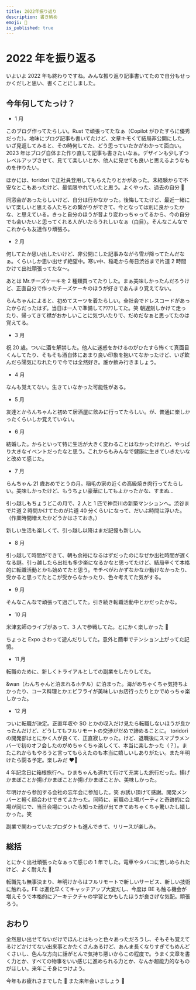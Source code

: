 ```yaml
---
title: 2022年振り返り
description: 書き納め
emoji: 🐯
is_published: true
---
```


# 2022 年を振り返る

いよいよ 2022 年も終わりですね。みんな振り返り記事書いてたので自分もせっかくだしと思い、書くことにしました。

## 今年何してたっけ？

- 1 月

このブログ作ってたらしい。Rust で頑張ってたなぁ（Copilot がひたすらに優秀だった）。地味にブログ記事も書いてたけど、文章キモくて結局非公開にした。いざ見返してみると、その時何してた、どう思っていたかがわかって面白い。2023 年はブログ自体また作り直して記事も書きたいなぁ。デザインも少しずつレベルアップさせて、見てて楽しいとか、他人に見せても良いと思えるようなものを作りたい。

ほかには、toridori で正社員登用してもらえたりとかがあった。未経験からで不安なとこもあったけど、最低限やれていたと思う。よくやった、過去の自分 👏

同窓会があったらしいけど、自分は行かなかった。後悔してたけど、最近一緒にいて楽しいと思える人たちとの繋がりができて、今となっては別に良かったかな、と思えている。きっと自分のほうが昔より変わっちゃってるから、今の自分でも会いたいと思ってくれる人がいたらうれしいなぁ（白目）。そんなこんなでこれからも友達作り頑張ろ。

- 2 月

何してたか思い出したいけど、非公開にした記事みながら雪が降ってたんだなぁ。くらいしか思い出せず絶望中。寒い中、稲毛から毎日渋谷まで片道 2 時間かけて出社頑張ってたな〜。

あとは Mr.チーズケーキを 2 種類買ってたりした。まぁ美味しかったんだろうけど、正直自分で作ったチーズケーキのほうが好きであんまり覚えてない。

らんちゃんによると、初めてスーツを着たらしい。全社会でドレスコードがあったからだったはず。当日は一人で準備してｱﾜｱﾜしてた。笑 朝遅刻しかけて走ったり、帰ってきて襟がおかしいことに気づいたりで、だめだなぁと思ってたのは覚えてる。

- 3 月

祝 20 歳。ついに酒を解禁した。他人に迷惑をかけるのがひたすら怖くて真面目くんしてたり、そもそも酒自体にあまり良い印象を抱いてなかったけど、いざ飲んだら陽気になれたりで今では全然好き。誰か飲み行きましょう。

- 4 月

なんも覚えてない。生きていなかった可能性がある。

- 5 月

友達とからんちゃんと初めて居酒屋に飲みに行ってたらしい。が、普通に楽しかったくらいしか覚えていない。

- 6 月

結婚した。からといって特に生活が大きく変わることはなかったけれど、やっぱり大きなイベントだったなと思う。これからもみんなで健康に生きていきたいなと改めて感じた。

- 7 月

らんちゃん 21 歳おめでとうの月。稲毛の家の近くの高級焼き肉行ってたらしい。美味しかったけど、もうちょい豪華にしてもよかったかな、すまぬ...

引っ越しもちょうどこの月で、2 人と 1 匹で神奈川の新築マンションへ。渋谷まで片道 2 時間かけてたのが片道 40 分くらいになって、だいぶ時間は浮いた。（作業時間増えたかどうかはさておき。）

新しい生活も楽しくて、引っ越し以降はまだ記憶も新しい。

- 8 月

引っ越して時間ができて、朝も余裕になるはずだったのになぜか出社時間が遅くなる謎。引っ越したら出社も多少楽になるかなと思ってたけど、結局辛くて本格的に転職活動とかも始めてたと思う。モチベがわかずなかなか動けなかったり、受かると思ってたとこが受からなかったり、色々考えてた気がする。

- 9 月

そんなこんなで頑張って過ごしてた。引き続き転職活動中とかだったかな。

- 10 月

米津玄師のライブがあって、3 人で参戦してた。とにかく楽しかった 🤟

ちょっと Expo さわって遊んだりしてた。意外と簡単でテンション上がってた記憶。

- 11 月

転職のために、新しくトライアルとしての副業をしたりしてた。

&wan（わんちゃんと泊まれるホテル）に泊まった。海がめちゃくちゃ気持ちよかったり、コース料理とかエビフライが美味しいお店行ったりとかでめっちゃ楽しかった。

- 12 月

ついに転職が決定。正直年収や SO とかの収入だけ見たら転職しないほうが良かったんだけど、どうしてもフルリモートの交渉がだめで諦めることに。
toridori の開発部はとにかく人が良くて、正直寂しかった。けど、退職後にスマブラメンバーで初のオフ会したのがめちゃくちゃ楽しくて、本当に楽しかった（？）。またこれからもやろうと言ってもらえたのも本当に嬉しいしありがたい。また年明けたら闘る予定。楽しみだ ❤️‍🔥

4 年記念日に箱根旅行へ。ひまちゃんも連れて行けて充実した旅行だった。揚げかまぼことか揚げかまぼことか揚げかまぼことか、美味しかった。

年明けから参加する会社の忘年会に参加した。笑 お誘い頂けて感謝。開発メンバーと軽く顔合わせできてよかった。同時に、前職の上場パーティと奇跡的に会場が同じで、当日会場についたら知った顔が出てきてめちゃくちゃ驚いたし嬉しかった。笑

副業で関わっていたプロダクトも進んできて、リリースが楽しみ。

## 総括

とにかく出社頑張ったなぁって感じの 1 年でした。電車やタバコに苦しめられたけど、よく耐えた 👏

転職先も無事決まり、年明けからはフルリモートで新しいサービス、新しい技術に触れる。FE は進化早くてキャッチアップ大変だし、今度は BE も触る機会が増えそうで本格的にアーキテクチャの学習とかもしたほうが良さげな気配。頑張ろう。

## おわり

全然思い出せてないだけでほんとはもっと色々あっただろうし、そもそも覚えてるけどかけてない出来事とかたくさんあるけど、あんま長くなりすぎてもめんどくさいし、色んな方向に話がとんで気持ち悪いからこの程度で。うまく文章を書く力とか、すべての物事をいい感じに進められる力とか、なんか超能力的なものがほしい。来年こそ身につけよう。

今年もお疲れさまでした 🍻
また来年会いましょう 👋
